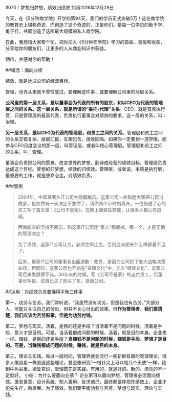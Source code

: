 #070｜梦想归梦想，绩效归绩效
刘润2016年12月29日

今天，在《5分钟商学院》开学的第94天，我们的学员正式突破5万！这在商学院的教育史上堪称奇迹，而创造了这个奇迹的，正是你们。是每一位学员的勤于学、勇于行，共同创造了这所最大规模的私人商学院。

在此，我想请大家帮个忙，把你加入《5分钟商学院》学习的自豪、喜悦和收获，分享给你的朋友们，让更多的人从商业知识中获益。

期待，并感谢你的帮助！  

##概念：面向业绩

绩效，就是达成公司的经营目标。

管理，也许从来就不曾性感过。要理解这件事，就要理解公司里的两层关系。

**公司里的第一层关系，是以董事会为代表的所有的股东，和以CEO为代表的管理层之间的关系。这一层关系，就是所谓的“委托-代理”关系**。CEO，就是首席执行官，只是管理层的最高代表，负责执行董事会对绩效的要求。这一层的关系，叫：治理。

**另一层关系，是以CEO为代表的管理层，和员工之间的关系**。管理层和员工之间的关系交错复杂，层层汇报，互相包含，很难区隔。如果你一定要划一道界限，能参与CEO月度会议的那一层，叫管理层，或者叫核心管理层。管理层和员工之间的关系，叫：管理。

董事会负责把公司的愿景，改变世界的梦想，翻译成经营的绩效目标，管理层负责达成这个目标。梦想的归梦想，绩效的归绩效。管理层，或者说，本质是执行层，最重要的工作，就是使命必达，对绩效负责。

###案例

>2004年，中国某著名IT公司大规模裁员。这家公司一直鼓励大家把公司当成家，但突然有一天决定不要你了，请你两个小时内离开。一位伤透了心的员工写了篇文章：《公司不是家》，在网上被疯狂转载，让很多人都心有戚戚。

>西南航空的坚持不裁员，和这家IT公司连“家人”都裁掉，哪一个，才是正确的管理决定？

>为了绩效，这家IT公司认为，必须立即止血，否则连长期长什么样都看不见了。

>后来，那家IT公司的董事长出面道歉：裁员，是因为公司犯了重大战略决策失误。但同时，这家公司也开始在“亲情文化”中，加入“绩效文化”。这家公司后来发展得不错。30年庆的时候，写《公司不是家》的这位员工，给董事长写信，说自己买了房买了车，感谢公司。

##运用：对绩效负责要懂得平衡三件事

第一，功劳与苦劳。我们常听说，“我虽然没有功劳，但是我也有苦劳。”大部分人，可能只关注自己的付出，但并不关心付出的效果。但**作为管理者，我们要清楚，我们应该为苦劳鼓掌，但是为功劳付钱。**

第二，梦想与现实。活着，是目的还是手段？当活着不是问题的时候，活着是手段，意义才是目的。可是，当活着都成问题的时候，活着，就是目的本身。企业也一样。赚钱，是目的还是手段？**当赚钱不是问题的时候，赚钱是手段，梦想才是目的。可是，当赚钱都成问题的时候，赚钱，就是目的本身。**

第三，理论与实践。每过一段时间，管理界就会流行一些新鲜有趣的管理理论，很多人像追星一样追逐这些理论，甚至像研究“一根针尖上可以站几个天使”一样，钻到牛角尖里。德鲁克说，管理首先是实践。有用的，就是好的。新的、漂亮的不一定就好。
小结：为什么要面向业绩？
企业家可以面向梦想，管理者必须面向绩效。激发善意、设计系统、知人善用、反求诸己，最终都要体现在绩效上，企业才能先生存，后发展。为了绩效，我们要平衡功劳与苦劳，梦想与现实，理论与实践。